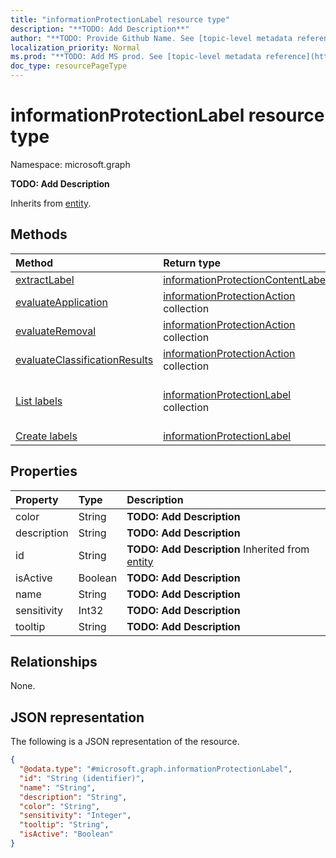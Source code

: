 ```yaml
---
title: "informationProtectionLabel resource type"
description: "**TODO: Add Description**"
author: "**TODO: Provide Github Name. See [topic-level metadata reference](https://msgo.azurewebsites.net/add/document/guidelines/metadata.html#topic-level-metadata)**"
localization_priority: Normal
ms.prod: "**TODO: Add MS prod. See [topic-level metadata reference](https://msgo.azurewebsites.net/add/document/guidelines/metadata.html#topic-level-metadata)**"
doc_type: resourcePageType
---
```


# informationProtectionLabel resource type


Namespace: microsoft.graph

**TODO: Add Description**


Inherits from [entity](../resources/entity.md).

## Methods
|Method|Return type|Description|
|:---|:---|:---|
|[extractLabel](../api/informationprotectionlabel-extractlabel.md)|[informationProtectionContentLabel](../resources/informationprotectioncontentlabel.md)|**TODO: Add Description**|
|[evaluateApplication](../api/informationprotectionlabel-evaluateapplication.md)|[informationProtectionAction](../resources/informationprotectionaction.md) collection|**TODO: Add Description**|
|[evaluateRemoval](../api/informationprotectionlabel-evaluateremoval.md)|[informationProtectionAction](../resources/informationprotectionaction.md) collection|**TODO: Add Description**|
|[evaluateClassificationResults](../api/informationprotectionlabel-evaluateclassificationresults.md)|[informationProtectionAction](../resources/informationprotectionaction.md) collection|**TODO: Add Description**|
|[List labels](../api/informationprotectionpolicy-list-labels.md)|[informationProtectionLabel](../resources/informationprotectionlabel.md) collection|Get the informationProtectionLabels from the labels navigation property.|
|[Create labels](../api/informationprotectionpolicy-post-labels.md)|[informationProtectionLabel](../resources/informationprotectionlabel.md)|Create a new labels object.|

## Properties
|Property|Type|Description|
|:---|:---|:---|
|color|String|**TODO: Add Description**|
|description|String|**TODO: Add Description**|
|id|String|**TODO: Add Description** Inherited from [entity](../resources/entity.md)|
|isActive|Boolean|**TODO: Add Description**|
|name|String|**TODO: Add Description**|
|sensitivity|Int32|**TODO: Add Description**|
|tooltip|String|**TODO: Add Description**|

## Relationships
None.

## JSON representation
The following is a JSON representation of the resource.
<!-- {
  "blockType": "resource",
  "keyProperty": "id",
  "@odata.type": "microsoft.graph.informationProtectionLabel",
  "baseType": "microsoft.graph.entity",
  "openType": false
}
-->
``` json
{
  "@odata.type": "#microsoft.graph.informationProtectionLabel",
  "id": "String (identifier)",
  "name": "String",
  "description": "String",
  "color": "String",
  "sensitivity": "Integer",
  "tooltip": "String",
  "isActive": "Boolean"
}
```

